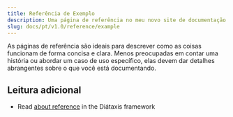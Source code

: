 ```yaml
---
title: Referência de Exemplo
description: Uma página de referência no meu novo site de documentação Starlight.
slug: docs/pt/v1.0/reference/example
---
```


As páginas de referência são ideais para descrever como as coisas funcionam de forma concisa e clara.
Menos preocupadas em contar uma história ou abordar um caso de uso específico, elas devem dar detalhes abrangentes sobre o que você está documentando.

## Leitura adicional

* Read [about reference](https://diataxis.fr/reference/) in the Diátaxis framework
